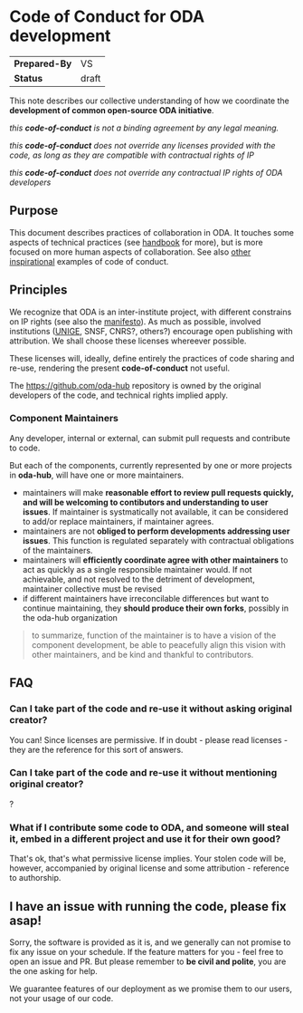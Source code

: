 # Code of Conduct for ODA development

|||
| -- | -- |
| **Prepared-By** | VS |
| **Status** | draft |
 
This note describes our collective understanding of how we coordinate the **development of common open-source ODA initiative**.

*this **code-of-conduct** is not a binding agreement by any legal meaning.*

*this **code-of-conduct** does not override any licenses provided with the code, as long as they are compatible with contractual rights of IP*

*this **code-of-conduct** does not override any contractual IP rights of ODA developers*

## Purpose

This document describes practices of collaboration in ODA. It touches some aspects of technical practices (see [handbook]() for more), but is more focused on more human aspects of collaboration. 
See also [other](https://www.debian.org/code_of_conduct) [inspirational](https://www.debian.org/code_of_conduct) examples of code of conduct.

## Principles

We recognize that ODA is an inter-institute project, with different constrains on IP rights (see also the [manifesto](https://github.com/oda-hub/manifesto)). 
As much as possible, involved institutions ([UNIGE](https://dataforum.unige.ch/t/recommended-license-for-open-data-and-software/201), SNSF, CNRS?, others?) encourage open publishing with attribution. We shall choose these licenses whereever possible.

These licenses will, ideally, define entirely the practices of code sharing and re-use, rendering the present **code-of-conduct** not useful.

The https://github.com/oda-hub repository is owned by the original developers of the code, and technical rights implied apply.

### Component Maintainers

Any developer, internal or external, can submit pull requests and contribute to code.

But each of the components, currently represented by one or more projects in **oda-hub**, will have one or more maintainers.

* maintainers will make **reasonable effort to review pull requests quickly, and will be welcoming to contibutors and understanding to user issues**. If maintainer is systmatically not available, it can be considered to add/or replace maintainers, if maintainer agrees.
* maintainers are not **obliged to perform developments addressing user issues**. This function is regulated separately with contractual obligations of the maintainers. 
* maintainers will **efficiently coordinate agree with other maintainers** to act as quickly as a single responsible maintainer would. If not achievable, and not resolved to the detriment of development, maintainer collective must be  revised
* if different maintainers have irreconcilable differences but want to continue maintaining, they **should produce their own forks**, possibly in the oda-hub organization

> to summarize, function of the maintainer is to have a vision of the component development, be able to peacefully align this vision with other maintainers, and be kind and thankful to contributors.

## FAQ

### Can I take part of the code and re-use it without asking original creator?

You can!
Since licenses are permissive.
If in doubt - please read licenses - they are the reference for this sort of answers.

### Can I take part of the code and re-use it without mentioning original creator?

?

### What if I contribute some code to ODA, and someone will steal it, embed in a different project and use it for their own good?

That's ok, that's what permissive license implies. Your stolen code will be, however, accompanied by original license and some attribution - reference to authorship.

## I have an issue with running the code, please fix asap!

Sorry, the software is provided as it is, and we generally can not promise to fix any issue on your schedule. If the feature matters for you - feel free to open an issue and PR. But please remember to **be civil and polite**, you are the one asking for help. 

We guarantee features of our deployment as we promise them to our users, not your usage of our code.
